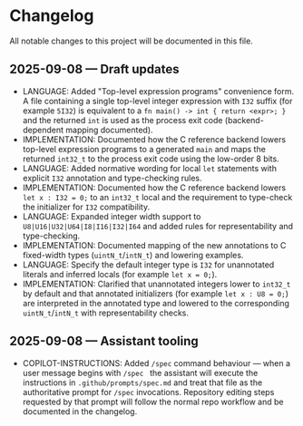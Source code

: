 # Changelog

All notable changes to this project will be documented in this file.

## 2025-09-08 — Draft updates

- LANGUAGE: Added "Top-level expression programs" convenience form. A file containing a single top-level integer expression with `I32` suffix (for example `5I32`) is equivalent to a `fn main() -> int { return <expr>; }` and the returned `int` is used as the process exit code (backend-dependent mapping documented).
- IMPLEMENTATION: Documented how the C reference backend lowers top-level expression programs to a generated `main` and maps the returned `int32_t` to the process exit code using the low-order 8 bits.
 - LANGUAGE: Added normative wording for local `let` statements with explicit `I32` annotation and type-checking rules.
 - IMPLEMENTATION: Documented how the C reference backend lowers `let x : I32 = 0;` to an `int32_t` local and the requirement to type-check the initializer for `I32` compatibility.
 - LANGUAGE: Expanded integer width support to `U8|U16|U32|U64|I8|I16|I32|I64` and added rules for representability and type-checking.
 - IMPLEMENTATION: Documented mapping of the new annotations to C fixed-width types (`uintN_t`/`intN_t`) and lowering examples.
 - LANGUAGE: Specify the default integer type is `I32` for unannotated literals and inferred locals (for example `let x = 0;`).
 - IMPLEMENTATION: Clarified that unannotated integers lower to `int32_t` by default and that annotated initializers (for example `let x : U8 = 0;`) are interpreted in the annotated type and lowered to the corresponding `uintN_t`/`intN_t` with representability checks.

## 2025-09-08 — Assistant tooling

- COPILOT-INSTRUCTIONS: Added `/spec` command behaviour — when a user message begins with `/spec ` the assistant will execute the instructions in `.github/prompts/spec.md` and treat that file as the authoritative prompt for `/spec` invocations. Repository editing steps requested by that prompt will follow the normal repo workflow and be documented in the changelog.

